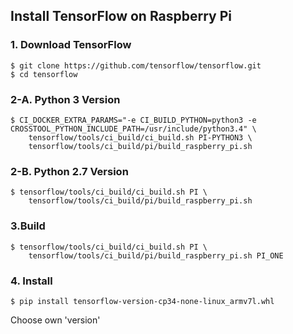 ## Install TensorFlow on Raspberry Pi

### 1. Download TensorFlow
```
$ git clone https://github.com/tensorflow/tensorflow.git
$ cd tensorflow
```

### 2-A. Python 3 Version
```
$ CI_DOCKER_EXTRA_PARAMS="-e CI_BUILD_PYTHON=python3 -e CROSSTOOL_PYTHON_INCLUDE_PATH=/usr/include/python3.4" \
    tensorflow/tools/ci_build/ci_build.sh PI-PYTHON3 \
    tensorflow/tools/ci_build/pi/build_raspberry_pi.sh
```

### 2-B. Python 2.7 Version
```
$ tensorflow/tools/ci_build/ci_build.sh PI \
    tensorflow/tools/ci_build/pi/build_raspberry_pi.sh
```

### 3.Build
```
$ tensorflow/tools/ci_build/ci_build.sh PI \
    tensorflow/tools/ci_build/pi/build_raspberry_pi.sh PI_ONE
```

### 4. Install
```
$ pip install tensorflow-version-cp34-none-linux_armv7l.whl
```
Choose own 'version'
